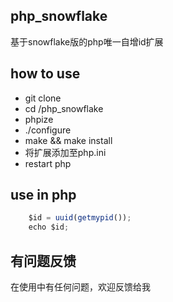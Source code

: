## php_snowflake
基于snowflake版的php唯一自增id扩展
## how to use

* git clone
* cd /php_snowflake
* phpize
* ./configure
* make && make install
* 将扩展添加至php.ini
* restart php
## use in php
```javascript
    $id = uuid(getmypid());
    echo $id;
```
## 有问题反馈
在使用中有任何问题，欢迎反馈给我

